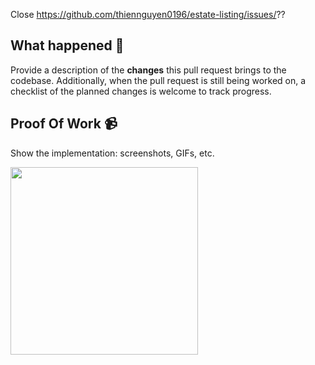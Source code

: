 Close https://github.com/thiennguyen0196/estate-listing/issues/??

## What happened 👀

Provide a description of the **changes** this pull request brings to the codebase. Additionally,
when the pull request is still being worked on, a checklist of the planned changes is welcome to
track progress.

## Proof Of Work 📹

Show the implementation: screenshots, GIFs, etc.

<img width=300 src="">
